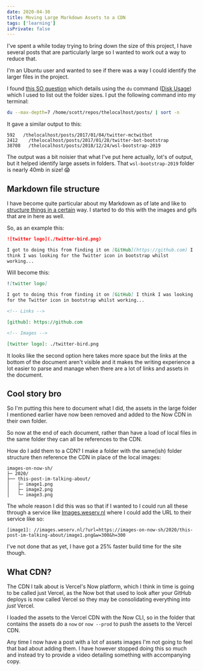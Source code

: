 ```yaml
---
date: 2020-04-30
title: Moving Large Markdown Assets to a CDN
tags: ['learning']
isPrivate: false
---
```


I've spent a while today trying to bring down the size of this
project, I have several posts that are particularly large so I wanted
to work out a way to reduce that.

I'm an Ubuntu user and wanted to see if there was a way I could
identify the larger files in the project.

I found [this SO question] which details using the `du` command ([Disk
Usage]) which I used to list out the folder sizes. I put the following
command into my terminal:

```bash
du --max-depth=7 /home/scott/repos/thelocalhost/posts/ | sort -n
```

It gave a similar output to this:

```
592   /thelocalhost/posts/2017/01/04/twitter-mctwitbot
2412	/thelocalhost/posts/2017/01/28/twitter-bot-bootstrap
38708	/thelocalhost/posts/2018/12/24/wsl-bootstrap-2019
```

The output was a bit noisier that what I've put here actually, lot's
of output, but it helped identify large assets in folders. That
`wsl-bootstrap-2019` folder is nearly 40mb in size! 😱

## Markdown file structure

I have become quite particular about my Markdown as of late and like
to [structure things in a certain] way. I started to do this with the
images and gifs that are in here as well.

So, as an example this:

```markdown
![twitter logo](./twitter-bird.png)

I got to doing this from finding it on [GitHub](https://github.com) I
think I was looking for the Twitter icon in bootstrap whilst
working...
```

Will become this:

```markdown
![twitter logo]

I got to doing this from finding it on [GitHub] I think I was looking
for the Twitter icon in bootstrap whilst working...

<!-- Links -->

[github]: https://github.com

<!-- Images -->

[twitter logo]: ./twitter-bird.png
```

It looks like the second option here takes more space but the links at
the bottom of the document aren't visible and it makes the writing
experience a lot easier to parse and manage when there are a lot of
links and assets in the document.

## Cool story bro

So I'm putting this here to document what I did, the assets in the
large folder I mentioned earlier have now been removed and added to
the Now CDN in their own folder.

So now at the end of each document, rather than have a load of local
files in the same folder they can all be references to the CDN.

How do I add them to a CDN? I make a folder with the same(ish) folder
structure then reference the CDN in place of the local images:

```text
images-on-now-sh/
├─ 2020/
├── this-post-im-talking-about/
│   ├─ image1.png
│   ├─ image2.png
│   └─ image3.png
```

The whole reason I did this was so that if I wanted to I could run all
these through a service like [Images.weserv.nl] where I could add the
URL to their service like so:

```text
[image1]: //images.weserv.nl/?url=https://images-on-now-sh/2020/this-post-im-talking-about/image1.png&w=300&h=300
```

I've not done that as yet, I have got a 25% faster build time for the
site though.

## What CDN?

The CDN I talk about is Vercel's Now platform, which I think in time
is going to be called just Vercel, as the Now bot that used to look
after your GitHub deploys is now called Vercel so they may be
consolidating everything into _just_ Vercel.

I loaded the assets to the Vercel CDN with the Now CLI, so in the
folder that contains the assets do a `now` or `now --prod` to push the
assets to the Vercel CDN.

Any time I now have a post with a lot of assets images I'm not going
to feel that bad about adding them. I have however stopped doing this
so much and instead try to provide a video detailing something with
accompanying copy.

<!-- Links -->

[this so question]:
  https://serverfault.com/questions/200949/how-can-i-find-the-biggest-directories-in-unix-ubuntu
[structure things in a certain]:
  https://scottspence.com/2020/04/18/add-tracking-links-to-your-markdown/#the-other-problem-for-me-anyway-
[disk usage]: https://ss64.com/bash/du.html
[images.weserv.nl]: https://images.weserv.nl/docs/#how-it-works

<!-- Images -->
